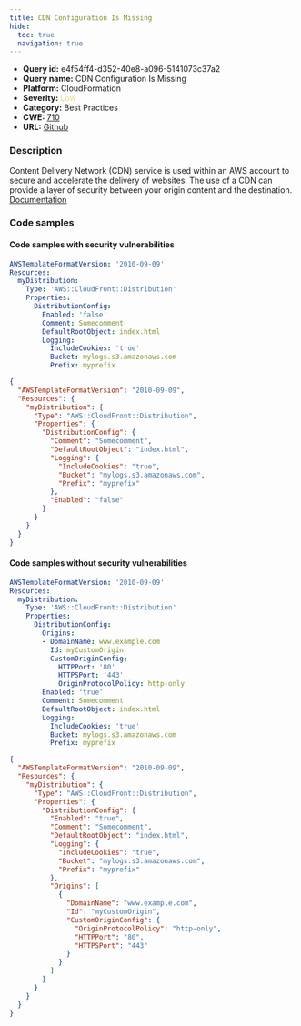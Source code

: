 ```yaml
---
title: CDN Configuration Is Missing
hide:
  toc: true
  navigation: true
---
```


<style>
  .highlight .hll {
    background-color: #ff171742;
  }
  .md-content {
    max-width: 1100px;
    margin: 0 auto;
  }
</style>

-   **Query id:** e4f54ff4-d352-40e8-a096-5141073c37a2
-   **Query name:** CDN Configuration Is Missing
-   **Platform:** CloudFormation
-   **Severity:** <span style="color:#edd57e">Low</span>
-   **Category:** Best Practices
-   **CWE:** <a href="https://cwe.mitre.org/data/definitions/710.html" onclick="newWindowOpenerSafe(event, 'https://cwe.mitre.org/data/definitions/710.html')">710</a>
-   **URL:** [Github](https://github.com/Checkmarx/kics/tree/master/assets/queries/cloudFormation/aws/cdn_configuration_is_missing)

### Description
Content Delivery Network (CDN) service is used within an AWS account to secure and accelerate the delivery of websites. The use of a CDN can provide a layer of security between your origin content and the destination.<br>
[Documentation](https://docs.aws.amazon.com/AWSCloudFormation/latest/UserGuide/aws-properties-cloudfront-distribution-distributionconfig.html)

### Code samples
#### Code samples with security vulnerabilities
```yaml title="Positive test num. 1 - yaml file" hl_lines="6 7"
AWSTemplateFormatVersion: '2010-09-09'
Resources:
  myDistribution:
    Type: 'AWS::CloudFront::Distribution'
    Properties:
      DistributionConfig:
        Enabled: 'false'
        Comment: Somecomment
        DefaultRootObject: index.html
        Logging:
          IncludeCookies: 'true'
          Bucket: mylogs.s3.amazonaws.com
          Prefix: myprefix

```
```json title="Positive test num. 2 - json file" hl_lines="15 7"
{
  "AWSTemplateFormatVersion": "2010-09-09",
  "Resources": {
    "myDistribution": {
      "Type": "AWS::CloudFront::Distribution",
      "Properties": {
        "DistributionConfig": {
          "Comment": "Somecomment",
          "DefaultRootObject": "index.html",
          "Logging": {
            "IncludeCookies": "true",
            "Bucket": "mylogs.s3.amazonaws.com",
            "Prefix": "myprefix"
          },
          "Enabled": "false"
        }
      }
    }
  }
}

```


#### Code samples without security vulnerabilities
```yaml title="Negative test num. 1 - yaml file"
AWSTemplateFormatVersion: '2010-09-09'
Resources:
  myDistribution:
    Type: 'AWS::CloudFront::Distribution'
    Properties:
      DistributionConfig:
        Origins:
        - DomainName: www.example.com
          Id: myCustomOrigin
          CustomOriginConfig:
            HTTPPort: '80'
            HTTPSPort: '443'
            OriginProtocolPolicy: http-only
        Enabled: 'true'
        Comment: Somecomment
        DefaultRootObject: index.html
        Logging:
          IncludeCookies: 'true'
          Bucket: mylogs.s3.amazonaws.com
          Prefix: myprefix
```
```json title="Negative test num. 2 - json file"
{
  "AWSTemplateFormatVersion": "2010-09-09",
  "Resources": {
    "myDistribution": {
      "Type": "AWS::CloudFront::Distribution",
      "Properties": {
        "DistributionConfig": {
          "Enabled": "true",
          "Comment": "Somecomment",
          "DefaultRootObject": "index.html",
          "Logging": {
            "IncludeCookies": "true",
            "Bucket": "mylogs.s3.amazonaws.com",
            "Prefix": "myprefix"
          },
          "Origins": [
            {
              "DomainName": "www.example.com",
              "Id": "myCustomOrigin",
              "CustomOriginConfig": {
                "OriginProtocolPolicy": "http-only",
                "HTTPPort": "80",
                "HTTPSPort": "443"
              }
            }
          ]
        }
      }
    }
  }
}

```

